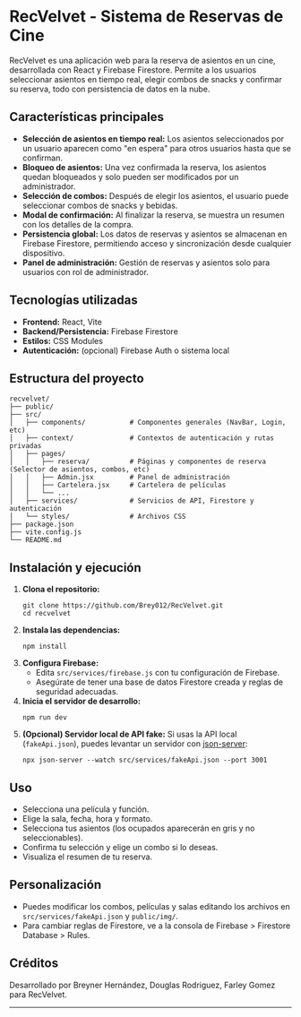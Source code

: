 # RecVelvet - Sistema de Reservas de Cine

RecVelvet es una aplicación web para la reserva de asientos en un cine, desarrollada con React y Firebase Firestore. Permite a los usuarios seleccionar asientos en tiempo real, elegir combos de snacks y confirmar su reserva, todo con persistencia de datos en la nube.

## Características principales

- **Selección de asientos en tiempo real:** Los asientos seleccionados por un usuario aparecen como "en espera" para otros usuarios hasta que se confirman.
- **Bloqueo de asientos:** Una vez confirmada la reserva, los asientos quedan bloqueados y solo pueden ser modificados por un administrador.
- **Selección de combos:** Después de elegir los asientos, el usuario puede seleccionar combos de snacks y bebidas.
- **Modal de confirmación:** Al finalizar la reserva, se muestra un resumen con los detalles de la compra.
- **Persistencia global:** Los datos de reservas y asientos se almacenan en Firebase Firestore, permitiendo acceso y sincronización desde cualquier dispositivo.
- **Panel de administración:** Gestión de reservas y asientos solo para usuarios con rol de administrador.

## Tecnologías utilizadas

- **Frontend:** React, Vite
- **Backend/Persistencia:** Firebase Firestore
- **Estilos:** CSS Modules
- **Autenticación:** (opcional) Firebase Auth o sistema local

## Estructura del proyecto

```
recvelvet/
├── public/
├── src/
│   ├── components/           # Componentes generales (NavBar, Login, etc)
│   ├── context/              # Contextos de autenticación y rutas privadas
│   ├── pages/
│   │   ├── reserva/          # Páginas y componentes de reserva (Selector de asientos, combos, etc)
│   │   ├── Admin.jsx         # Panel de administración
│   │   ├── Cartelera.jsx     # Cartelera de películas
│   │   └── ...
│   ├── services/             # Servicios de API, Firestore y autenticación
│   └── styles/               # Archivos CSS
├── package.json
├── vite.config.js
└── README.md
```

## Instalación y ejecución

1. **Clona el repositorio:**
   ```pwsh
   git clone https://github.com/Brey012/RecVelvet.git
   cd recvelvet
   ```
2. **Instala las dependencias:**
   ```pwsh
   npm install
   ```
3. **Configura Firebase:**
   - Edita `src/services/firebase.js` con tu configuración de Firebase.
   - Asegúrate de tener una base de datos Firestore creada y reglas de seguridad adecuadas.
4. **Inicia el servidor de desarrollo:**
   ```pwsh
   npm run dev
   ```
5. **(Opcional) Servidor local de API fake:**
   Si usas la API local (`fakeApi.json`), puedes levantar un servidor con [json-server](https://github.com/typicode/json-server):
   ```pwsh
   npx json-server --watch src/services/fakeApi.json --port 3001
   ```

## Uso

- Selecciona una película y función.
- Elige la sala, fecha, hora y formato.
- Selecciona tus asientos (los ocupados aparecerán en gris y no seleccionables).
- Confirma tu selección y elige un combo si lo deseas.
- Visualiza el resumen de tu reserva.

## Personalización

- Puedes modificar los combos, películas y salas editando los archivos en `src/services/fakeApi.json` y `public/img/`.
- Para cambiar reglas de Firestore, ve a la consola de Firebase > Firestore Database > Rules.

## Créditos

Desarrollado por Breyner Hernández, Douglas Rodriguez, Farley Gomez para RecVelvet.

---

